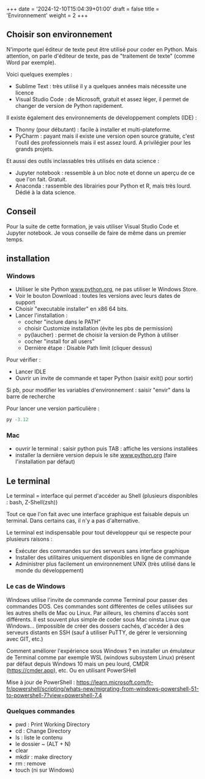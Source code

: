 +++
date = '2024-12-10T15:04:39+01:00'
draft = false
title = 'Environnement'
weight = 2
+++

## Choisir son environnement

N'importe quel éditeur de texte peut être utilisé pour coder en Python. Mais attention, on parle d'éditeur de texte, pas de "traitement de texte" (comme Word par exemple).

Voici quelques exemples :

- Sublime Text : très utilisé il y a quelques années mais nécessite une licence
- Visual Studio Code : de Microsoft, gratuit et assez léger, il permet de changer de version de Python rapidement.

Il existe également des environnements de développement complets (IDE) :

- Thonny (pour débutant) : facile à installer et multi-plateforme.
- PyCharm : payant mais il existe une version open source gratuite, c'est l'outil des professionnels mais il est assez lourd. A privilégier pour les grands projets.

Et aussi des outils inclassables très utilisés en data science :

- Jupyter notebook : ressemble à un bloc note et donne un aperçu de ce que l'on fait. Gratuit.
- Anaconda : rassemble des librairies pour Python et R, mais très lourd. Dédié à la data science.

## Conseil

Pour la suite de cette formation, je vais utiliser Visual Studio Code et Jupyter notebook. Je vous conseille de faire de même dans un premier temps.

## installation

### Windows

- Utiliser le site Python www.python.org, ne pas utiliser le Windows Store.
- Voir le bouton Download : toutes les versions avec leurs dates de support
- Choisir "executable installer" en x86 64 bits.
- Lancer l'installation :
  - cocher "inclure dans le PATH"
  - choisir Customize installation (évite les pbs de permission)
  - py(laucher) : permet de choisir la version de Python à utiliser
  - cocher "install for all users"
  - Dernière étape : Disable Path limit (cliquer dessus)

Pour vérifier :
- Lancer IDLE
- Ouvrir un invite de commande et taper Python (saisir exit() pour sortir)

Si pb, pour modifier les variables d'environnement : saisir "envir" dans la barre de recherche

Pour lancer une version particulière :
````py
py -3.12
````

### Mac

- ouvrir le terminal : saisir python puis TAB : affiche les versions installées
- installer la dernière version depuis le site www.python.org (faire l'installation par défaut)

## Le terminal

Le terminal = interface qui permet d'accéder au Shell (plusieurs disponibles : bash, Z-Shell(zsh))

Tout ce que l'on fait avec une interface graphique est faisable depuis un terminal. Dans certains cas, il n'y a pas d'alternative.

Le terminal est indispensable pour tout développeur qui se respecte pour plusieurs raisons :

- Exécuter des commandes sur des serveurs sans interface graphique
- Installer des utilitaires uniquement disponibles en ligne de commande
- Administrer plus facilement un environnement UNIX (très utilisé dans le monde du développement)

### Le cas de Windows

Windows utilise l'invite de commande comme Terminal pour passer des commandes DOS. Ces commandes sont différentes de celles utilisées sur les autres shells de Mac ou Linux.
Par ailleurs, les chemins d'accès sont différents.
Il est souvent plus simple de coder sous Mac oinsta Linux que Windows... (impossible de créer des dossers cachés, d'accéder à des serveurs distants en SSH (sauf à utiliser PuTTY, de gérer le versionning avec GIT, etc.)

Comment améliorer l'expérience sous Windows ? en installer un émulateur de Terminal comme par exemple WSL (windows subsystem Linux) présent par défaut depuis Windows 10 mais un peu lourd, CMDR (https://cmder.app), etc. Ou en utilisant PowerSHell

Mise à jour de PowerShell :
https://learn.microsoft.com/fr-fr/powershell/scripting/whats-new/migrating-from-windows-powershell-51-to-powershell-7?view=powershell-7.4

### Quelques commandes

- pwd : Print Working Directory
- cd : Change Directory
- ls : liste le contenu
- le dossier ~ (ALT + N)
- clear
- mkdir : make directory
- rm : remove
- touch (ni sur Windows)